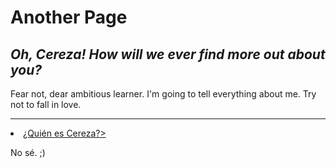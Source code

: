 <h1>Another Page</h1>

<h2> <em> Oh, Cereza! How will we ever find more out about you? </em> </h2>
  <p> Fear not, dear ambitious learner. I'm going to tell everything about me. Try not to fall in love. </p>
  
 <hr>
 <o1>
  <html lang="es"> <li> <u> ¿Quién es Cereza?> </u> </li>
    <p> No sé. ;) </p>
